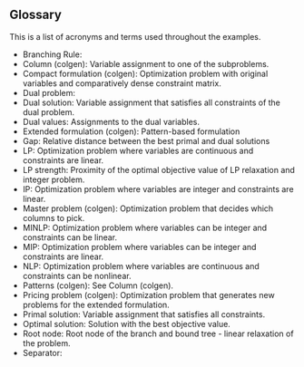 ## Glossary

This is a list of acronyms and terms used throughout the examples.

- Branching Rule:
- Column (colgen): Variable assignment to one of the subproblems.
- Compact formulation (colgen): Optimization problem with original variables and comparatively dense constraint matrix.
- Dual problem:
- Dual solution: Variable assignment that satisfies all constraints of the dual problem.
- Dual values: Assignments to the dual variables.
- Extended formulation (colgen): Pattern-based formulation
- Gap: Relative distance between the best primal and dual solutions
- LP: Optimization problem where variables are continuous and constraints are linear.
- LP strength: Proximity of the optimal objective value of LP relaxation and integer problem.
- IP: Optimization problem where variables are integer and constraints are linear.
- Master problem (colgen): Optimization problem that decides which columns to pick.
- MINLP: Optimization problem where variables can be integer and constraints can be linear.
- MIP: Optimization problem where variables can be integer and constraints are linear.
- NLP: Optimization problem where variables are continuous and constraints can be nonlinear.
- Patterns (colgen): See Column (colgen).
- Pricing problem (colgen): Optimization problem that generates new problems for the extended formulation.
- Primal solution: Variable assignment that satisfies all constraints.
- Optimal solution: Solution with the best objective value.
- Root node: Root node of the branch and bound tree - linear relaxation of the problem. 
- Separator:

